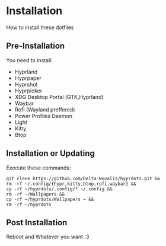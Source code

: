 # Installation
How to install these dotfiles
## Pre-Installation
You need to install:
- Hyprland
- Hyprpaper
- Hyprshot
- Hyprpicker
- XDG Desktop Portal (GTK,Hyprland)
- Waybar
- Rofi (Wayland preffered)
- Power Profiles Daemon
- Light
- Kitty
- Btop

## Installation or Updating
Execute these commands:
```
git clone https://github.com/Delta-Novalis/hyprdots.git &&
rm -rf ~/.config/{hypr,kitty,btop,rofi,waybar} &&
cp -rf ~/hyprdots/.config/* ~/.config &&
rm -rf ~/Wallpapers &&
cp -rf ~/hyprdots/Wallpapers ~ &&
rm -rf ~/hyprdots
```
## Post Installation
Reboot and Whatever you want :3
